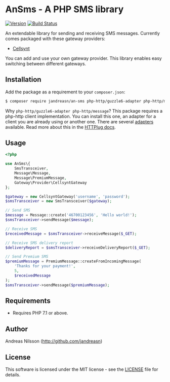 # AnSms - A PHP SMS library

[![Version](http://img.shields.io/packagist/v/jandreasn/an-sms.svg?style=flat-square)](https://packagist.org/packages/jandreasn/an-sms)
[![Build Status](https://travis-ci.org/jandreasn/an-sms.svg?branch=master)](https://travis-ci.org/jandreasn/an-sms)

An extendable library for sending and receiving SMS messages. Currently comes packaged with these gateway providers:
 
- [Cellsynt](https://www.cellsynt.com)

You can add and use your own gateway provider. This library enables easy switching between different gateways.


## Installation
Add the package as a requirement to your `composer.json`:
```bash
$ composer require jandreasn/an-sms php-http/guzzle6-adapter php-http/message
```

Why `php-http/guzzle6-adapter php-http/message`? This package requires a php-http client implementation. You can 
install this one, an adapter for a client you are already using or another one. There are several
 [adapters](https://packagist.org/providers/php-http/client-implementation) available. Read more about this in the 
 [HTTPlug docs](http://docs.php-http.org/en/latest/httplug/users.html).


## Usage
```php
<?php

use AnSms\{
    SmsTransceiver,
    Message\Message,
    Message\PremiumMessage,
    Gateway\Provider\CellsyntGateway
};

$gateway = new CellsyntGateway('username', 'password');
$smsTransceiver = new SmsTransceiver($gateway);

// Send SMS
$message = Message::create('46700123456', 'Hello world!');
$smsTransceiver->sendMessage($message);

// Receive SMS
$receivedMessage = $smsTransceiver->receiveMessage($_GET);

// Receive SMS delivery report
$deliveryReport = $smsTransceiver->receiveDeliveryReport($_GET);

// Send Premium SMS
$premiumMessage = PremiumMessage::createFromIncomingMessage(
    'Thanks for your payment!', 
    5, 
    $receivedMessage
);
$smsTransceiver->sendMessage($premiumMessage);

```


## Requirements
- Requires PHP 7.1 or above.

## Author
Andreas Nilsson (<http://github.com/jandreasn>)

## License
This software is licensed under the MIT license - see the [LICENSE](LICENSE.md) file for details.
